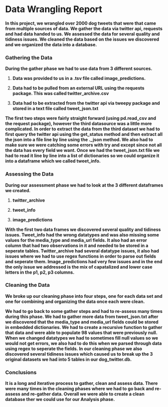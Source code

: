 
# Data Wrangling Report

**In this project, we wrangled over 2000 dog tweets that were that came from multiple sources of data.  We gather the data via twitter api, requests and had data handed to us.  We assessed the data for several quality and tidiness issues.  We cleaned the data based on the issues we discovered and we organized the data into a database.**

### Gathering the Data

**During the gather phase we had to use data from 3 different sources.**

1. **Data was provided to us in a .tsv file called image_predictions.**

2. **Data had to be pulled from an external URL using the requests package.  This was called twitter_archive.csv**

3. **Data had to be extracted from the twitter api via tweepy package and stored in a text file called tweet_json.txt**

**The first two steps were fairly straight forward (using pd.read_csv and the request package), however the third datasource was a little more complicated.  In order to extract the data from the third dataset we had to first query the twitter api using the get_status method and then extract all the json into a file line by line using the ._json method.  We also had to make sure we were catching some errors with try and except since not all the data has every field we want.  Once we had the tweet_json.txt file we had to read it line by line into a list of dictionaries so we could organize it into a dataframe which we called tweet_info.**

### Assessing the Data

**During our assessment phase we had to look at the 3 different dataframes we created.**

1. **twitter_archive**

2. **tweet_info**

3. **image_predictions**

**With the first two data frames we discovered several quality and tidiness issues.  Tweet_info had the wrong datatypes and was also missing some values for the media_type and media_url fields.  It also had an error column that had two observations in it and needed to be stored in a seperate tables.  Twitter_archive had several datatype issues, it also had issues where we had to use regex functions in order to parse out fields and seperate them.  Image_predictions had very few issues and in the end the only issue we addressed is the mix of capatalized and lower case letters in the p1, p2, p3 columns.**

### Cleaning the Data

**We broke up our cleaning phase into four steps, one for each data set and one for combining and organizing the data once each were clean.**


**We had to go back to some gather steps and had to re-assess many times during this phase.  We had to gather more data from tweet_json.txt after we discovered that the media_type and media_url fields could be stored in embedded dictionaries.  We had to create a recursive function to gather that data and were able to populate 98 values that were previously null.  When we changed datatypes we had to sometimes fill null values so we would not get errors, we also had to do this when we parsed through data using regex to seperate the fields.  In our cleaning phase we also discovered several tidiness issues which caused us to break up the 3 original datasets we had into 5 tables in our dog_twitter.db.**

### Conclusions

**It is a long and iterative process to gather, clean and assess data.  There were many times in the cleaning phases where we had to go back and re-assess and re-gather data.  Overall we were able to create a clean database ther we could use for our Analysis phase.**

